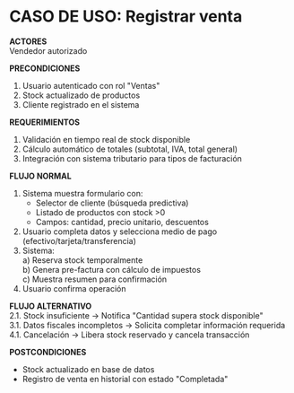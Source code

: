 # CASO DE USO: Registrar venta
**ACTORES**  
Vendedor autorizado

**PRECONDICIONES**  
1. Usuario autenticado con rol "Ventas"  
2. Stock actualizado de productos  
3. Cliente registrado en el sistema  

**REQUERIMIENTOS**  
1. Validación en tiempo real de stock disponible  
2. Cálculo automático de totales (subtotal, IVA, total general)  
3. Integración con sistema tributario para tipos de facturación  

**FLUJO NORMAL**  
1. Sistema muestra formulario con:  
   - Selector de cliente (búsqueda predictiva)  
   - Listado de productos con stock >0  
   - Campos: cantidad, precio unitario, descuentos  
2. Usuario completa datos y selecciona medio de pago (efectivo/tarjeta/transferencia)  
3. Sistema:  
   a) Reserva stock temporalmente  
   b) Genera pre-factura con cálculo de impuestos  
   c) Muestra resumen para confirmación  
4. Usuario confirma operación  

**FLUJO ALTERNATIVO**  
2.1. Stock insuficiente → Notifica "Cantidad supera stock disponible"  
3.1. Datos fiscales incompletos → Solicita completar información requerida  
4.1. Cancelación → Libera stock reservado y cancela transacción  

**POSTCONDICIONES**  
- Stock actualizado en base de datos  
- Registro de venta en historial con estado "Completada" 